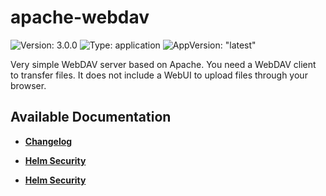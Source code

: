 # apache-webdav

![Version: 3.0.0](https://img.shields.io/badge/Version-3.0.0-informational?style=flat-square) ![Type: application](https://img.shields.io/badge/Type-application-informational?style=flat-square) ![AppVersion: "latest"](https://img.shields.io/badge/AppVersion-"latest"-informational?style=flat-square)

Very simple WebDAV server based on Apache. You need a WebDAV client to transfer files. It does not include a WebUI to upload files through your browser.

## Available Documentation

- [**Changelog**](CHANGELOG)

- [**Helm Security**](container-security)

- [**Helm Security**](helm-security)

